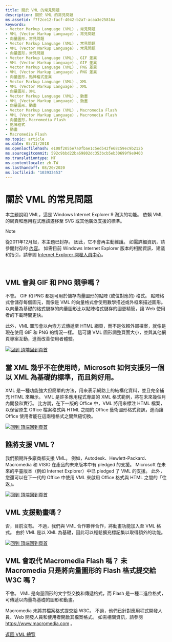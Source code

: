 ```yaml
---
title: 關於 VML 的常見問題
description: 關於 VML 的常見問題
ms.assetid: f7f2ce12-facf-4042-b2a7-acaa3e25816a
keywords:
- Vector Markup Language (VML) ，常見問題
- VML (Vector Markup Language) ，常見問題
- 向量圖形，常見問題
- Vector Markup Language (VML) ，常見問題
- VML (Vector Markup Language) ，常見問題
- 向量圖形，常見問題
- Vector Markup Language (VML) 、GIF 差異
- VML (Vector Markup Language) 、GIF 差異
- Vector Markup Language (VML) 、PNG 差異
- VML (Vector Markup Language) ，PNG 差異
- 向量圖形，點陣格式差異
- Vector Markup Language (VML) 、XML
- VML (Vector Markup Language) 、XML
- 向量圖形，XML
- Vector Markup Language (VML) 、動畫
- VML (Vector Markup Language) 、動畫
- 向量圖形、動畫
- Vector Markup Language (VML) ，Macromedia Flash
- VML (Vector Markup Language) ，Macromedia Flash
- 向量圖形，Macromedia Flash
- 點陣格式
- 動畫
- Macromedia Flash
ms.topic: article
ms.date: 05/31/2018
ms.openlocfilehash: e108f2055e7a0fbae1c5ed542fe68c59ec9b212b
ms.sourcegitcommit: 592c9bbd22ba69802dc353bcb5eb30699f9e9403
ms.translationtype: MT
ms.contentlocale: zh-TW
ms.lasthandoff: 08/20/2020
ms.locfileid: "103933453"
---
```

# <a name="frequently-asked-questions-about-vml"></a>關於 VML 的常見問題

本主題說明 VML，這是 Windows Internet Explorer 9 淘汰的功能。 依賴 VML 的網頁和應用程式應該遷移至 SVG 或其他廣泛支援的標準。

> [!Note]  
> 從2011年12月起，本主題已封存。 因此，它不會再主動維護。 如需詳細資訊，請參閱封存的 [內容](/previous-versions/windows/internet-explorer/ie-developer/)。 如需目前 Windows Internet Explorer 版本的相關資訊、建議和指引，請參閱 [Internet Explorer 開發人員中心](https://msdn.microsoft.com/ie/)。

 

## <a name="does-vml-compete-with-gif-and-png"></a>VML 會與 GIF 和 PNG 競爭嗎？

不會。 GIF 和 PNG 都是可用於儲存向量圖形的點陣 (或位對應的) 格式。 點陣格式會儲存每個圖元，而像是 VML 的向量格式會使用數學描述或外框來描述圖形。 以向量為基礎的格式儲存的向量圖形比以點陣格式儲存的圖更精簡，讓 Web 使用者的下載時間更快。

此外，VML 圖形會以內嵌方式傳遞至 HTML 網頁，而不是依賴外部檔案，就像是現在使用 GIF 和 PNG 的情況一樣。 這可讓 VML 圖形調整頁面大小，並與其他網頁專案互動，進而改善使用者體驗。

[![回到 ](images/top.gif) 頂端回到頁首](#top)

## <a name="why-is-microsoft-supporting-another-xml-based-standard-when-xml-is-hardly-in-use-and-is-young-enough-as-it-is"></a>當 XML 幾乎不在使用時，Microsoft 如何支援另一個以 XML 為基礎的標準，而且夠好用。

XML 是一種功能強大但簡單的方法，用來表示網路上的結構化資料，並且完全補充 HTML 來顯示。 VML 是許多應用程式專屬的 XML 格式範例，將在未來幾個月內開發和實行。 比方說，在下一版的 Office 中，VML 將用來標注 HTML 檔案，以保留原生 Office 檔案格式與 HTML 之間的 Office 藝術圖形格式資訊，進而讓 Office 使用者能在這兩種格式之間無縫切換。

[![回到 ](images/top.gif) 頂端回到頁首](#top)

## <a name="who-will-support-vml"></a>誰將支援 VML？

我們預期許多廠商都支援 VML。 例如，Autodesk、Hewlett-Packard、Macromedia 和 VISIO 在產品的未來版本中有 pledged 的支援。 Microsoft 在未來的平臺版本（例如 Internet Explorer）中已 pledged 了 VML 的支援。 此外，您還可以在下一代的 Office 中使用 VML 來啟用 Office 格式與 HTML 之間的「往返」。

[![回到 ](images/top.gif) 頂端回到頁首](#top)

## <a name="does-vml-support-animation"></a>VML 支援動畫嗎？

否，目前沒有。 不過，我們與 VML 合作夥伴合作，將動畫功能加入至 VML 格式。 由於 VML 是以 XML 為基礎，因此可以輕鬆擴充標記集以取得額外的功能。

[![回到 ](images/top.gif) 頂端回到頁首](#top)

## <a name="does-vml-replace-macromedia-flash-didnt-macromedia-just-submit-their-flash-format-for-vector-graphics-to-the-w3c"></a>VML 會取代 Macromedia Flash 嗎？ 未 Macromedia 只是將向量圖形的 Flash 格式提交給 W3C 嗎？

不會。 VML 是向量圖形的文字型交換和傳遞格式，而 Flash 是一種二進位格式，可傳遞以向量為基礎的圖形和動畫。

Macromedia 未將其檔案格式提交給 W3C。 不過，他們已針對應用程式開發人員、Web 開發人員和使用者開啟其檔案格式。 如需相關資訊，請參閱 <https://www.macromedia.com> 。

[返回 VML 總覽](web-workshop---specs---standards----how-to-use-vml-on-web-pages.md)

 

 